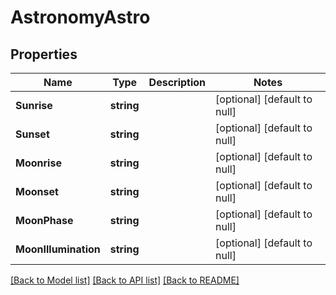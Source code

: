 # AstronomyAstro

## Properties
Name | Type | Description | Notes
------------ | ------------- | ------------- | -------------
**Sunrise** | **string** |  | [optional] [default to null]
**Sunset** | **string** |  | [optional] [default to null]
**Moonrise** | **string** |  | [optional] [default to null]
**Moonset** | **string** |  | [optional] [default to null]
**MoonPhase** | **string** |  | [optional] [default to null]
**MoonIllumination** | **string** |  | [optional] [default to null]

[[Back to Model list]](../README.md#documentation-for-models) [[Back to API list]](../README.md#documentation-for-api-endpoints) [[Back to README]](../README.md)

